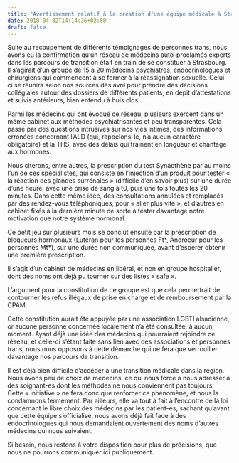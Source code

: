 ```yaml
---
title: "Avertissement relatif à la création d'une équipe médicale à Strasbourg"
date: 2018-04-02T14:14:36+02:00
draft: false
---
```


Suite au recoupement de différents témoignages de personnes trans, nous avons
eu la confirmation qu’un réseau de médecins auto-proclamés experts dans les
parcours de transition était en train de se constituer à Strasbourg.
Il s’agirait d’un groupe de 15 à 20 médecins psychiatres, endocrinologues et
chirurgiens qui commencent à se former à la réassignation sexuelle. Celui-ci
se réunira selon nos sources dès avril pour prendre des décisions collégiales
autour des dossiers de différents patients, en dépit d’attestations et suivis
antérieurs, bien entendu à huis clos.

Parmi les médecins qui ont évoqué ce réseau, plusieurs exercent dans un même
cabinet aux méthodes psychiatrisantes et peu transparentes. Cela passe par des
questions intrusives sur nos vies intimes, des informations erronées concernant
l’ALD (qui, rappelons-le, n’a aucun caractère obligatoire) et la THS, avec des
délais qui trainent en longueur et chantage aux hormones.

Nous citerons, entre autres, la prescription du test Synacthène par au moins
l'un de ces spécialistes, qui consiste en l’injection d’un produit pour tester
« la réaction des glandes surrénales » (difficile d’en savoir plus) sur une
durée d’une heure, avec une prise de sang à t0, puis une fois toutes les 20
minutes. Dans cette même idée, des consultations annulées et remplacés par des
rendez-vous téléphoniques, pour « aller plus vite », et d’autres en cabinet
fixés à la dernière minute de sorte à tester davantage notre motivation que
notre système hormonal.

Ce petit jeu sur plusieurs mois se conclut ensuite par la prescription de
bloqueurs hormonaux (Lutéran pour les personnes Ft*, Androcur pour les
personnes Mt*), sur une durée non communiquée, avant d’espérer obtenir une
première prescription.

Il s’agit d’un cabinet de médecins en libéral, et non en groupe hospitalier,
dont des noms ont déjà pu tourner sur des listes « safe ».

L’argument pour la constitution de ce groupe est que cela permettrait de
contourner les refus illégaux de prise en charge et de remboursement par la CPAM.

Cette constitution aurait été appuyée par une association LGBTI alsacienne, or
aucune personne concernée localement n’a été consultée, à aucun moment. Ayant
déjà une idée des médecins qui pourraient rejoindre ce réseau, et celle-ci
s’étant faite sans lien avec des associations et personnes trans, nous nous
opposons à cette démarche qui ne fera que verrouiller davantage nos parcours
de transition.

Il est déjà bien difficile d’accéder à une transition médicale dans la région.
Nous avons peu de choix de médecins, ce qui nous force à nous adresser à des
soignant-es dont les méthodes ne nous conviennent pas toujours. Cette
« initiative » ne fera donc que renforcer ce phénomène, et nous la condamnons
fermement. Par ailleurs, elle va tout à fait à l’encontre de la loi concernant
le libre choix des médecins par les patient-es, sachant qu’avant que cette
équipe s’officialise, nous avons déjà fait face à des endocrinologues qui nous
demandaient ouvertement des noms d’autres médecins qui nous suivaient.

Si besoin, nous restons à votre disposition pour plus de précisions, que nous
ne pourrons communiquer ici publiquement.

